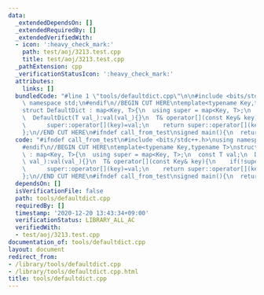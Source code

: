 ```yaml
---
data:
  _extendedDependsOn: []
  _extendedRequiredBy: []
  _extendedVerifiedWith:
  - icon: ':heavy_check_mark:'
    path: test/aoj/3213.test.cpp
    title: test/aoj/3213.test.cpp
  _pathExtension: cpp
  _verificationStatusIcon: ':heavy_check_mark:'
  attributes:
    links: []
  bundledCode: "#line 1 \"tools/defaultdict.cpp\"\n\n#include <bits/stdc++.h>\nusing\
    \ namespace std;\n#endif\n//BEGIN CUT HERE\ntemplate<typename Key,typename T>\n\
    struct DefaultDict : map<Key, T>{\n  using super = map<Key, T>;\n  const T val;\n\
    \  DefaultDict(T val_):val(val_){}\n  T& operator[](const Key& key){\n    if(!super::count(key))\n\
    \      super::operator[](key)=val;\n    return super::operator[](key);\n  }\n\
    };\n//END CUT HERE\n#ifndef call_from_test\nsigned main(){\n  return 0;\n}\n#endif\n"
  code: "#ifndef call_from_test\n#include <bits/stdc++.h>\nusing namespace std;\n\
    #endif\n//BEGIN CUT HERE\ntemplate<typename Key,typename T>\nstruct DefaultDict\
    \ : map<Key, T>{\n  using super = map<Key, T>;\n  const T val;\n  DefaultDict(T\
    \ val_):val(val_){}\n  T& operator[](const Key& key){\n    if(!super::count(key))\n\
    \      super::operator[](key)=val;\n    return super::operator[](key);\n  }\n\
    };\n//END CUT HERE\n#ifndef call_from_test\nsigned main(){\n  return 0;\n}\n#endif\n"
  dependsOn: []
  isVerificationFile: false
  path: tools/defaultdict.cpp
  requiredBy: []
  timestamp: '2020-12-20 13:43:34+09:00'
  verificationStatus: LIBRARY_ALL_AC
  verifiedWith:
  - test/aoj/3213.test.cpp
documentation_of: tools/defaultdict.cpp
layout: document
redirect_from:
- /library/tools/defaultdict.cpp
- /library/tools/defaultdict.cpp.html
title: tools/defaultdict.cpp
---
```


